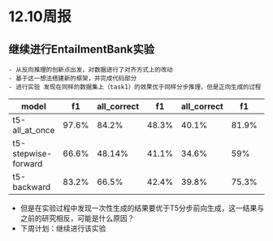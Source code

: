

# 12.10周报

## 继续进行EntailmentBank实验
    - 从反向推理的创新点出发，对数据进行了对齐方式上的改动
    - 基于这一想法搭建新的框架，并完成代码部分
    - 进行实验 发现在同样的数据集上（task1）的效果优于同样分步推理，但是正向生成的过程

   |model |f1 |all_correct  |f1 |	all_correct	|f1|	all_correct	|all_correct
   | ----          | ----  | ----  |  ----  | ----  |  ----  | ----  | ----  |
   |t5-all_at_once|	97.6%	|84.2%	|48.3%	|40.1%	|81.9%|	47.2%|	40.1%|
   | t5-stepwise-forward	|66.6%	|48.14%	|41.1%|	34.6%	|59%|	42.2%	|31.9%|
   |t5-backward |	83.2%	|66.5%|	42.4%	|39.8%|	75.3%|	58.9%	|39.8%|

   - 但是在实验过程中发现一次性生成的结果要优于T5分步前向生成，这一结果与之前的研究相反，可能是什么原因？
   - 下周计划：继续进行该实验
